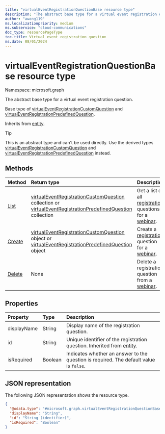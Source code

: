 ```yaml
---
title: "virtualEventRegistrationQuestionBase resource type"
description: "The abstract base type for a virtual event registration question."
author: "awang119"
ms.localizationpriority: medium
ms.subservice: "cloud-communications"
doc_type: resourcePageType
toc.title: Virtual event registration question
ms.date: 08/01/2024
---
```


# virtualEventRegistrationQuestionBase resource type

Namespace: microsoft.graph

The abstract base type for a virtual event registration question.

Base type of [virtualEventRegistrationCustomQuestion](../resources/virtualeventregistrationcustomquestion.md) and [virtualEventRegistrationPredefinedQuestion](../resources/virtualeventregistrationpredefinedquestion.md).

Inherits from [entity](../resources/entity.md).

> [!TIP]
> This is an abstract type and can't be used directly. Use the derived types [virtualEventRegistrationCustomQuestion](../resources/virtualeventregistrationcustomquestion.md) and [virtualEventRegistrationPredefinedQuestion](../resources/virtualeventregistrationpredefinedquestion.md) instead.

## Methods

|Method|Return type|Description|
|:---|:---|:---|
|[List](../api/virtualeventregistrationconfiguration-list-questions.md)|[virtualEventRegistrationCustomQuestion](../resources/virtualeventregistrationcustomquestion.md) collection or [virtualEventRegistrationPredefinedQuestion](../resources/virtualeventregistrationpredefinedquestion.md) collection|Get a list of all [registration](../resources/virtualeventregistration.md) questions for a [webinar](../resources/virtualeventwebinar.md).|
|[Create](../api/virtualeventregistrationconfiguration-post-questions.md)|[virtualEventRegistrationCustomQuestion](../resources/virtualeventregistrationcustomquestion.md) object or [virtualEventRegistrationPredefinedQuestion](../resources/virtualeventregistrationpredefinedquestion.md) object|Create a [registration](../resources/virtualeventregistration.md) question for a [webinar](../resources/virtualeventwebinar.md).|
|[Delete](../api/virtualeventregistrationquestionbase-delete.md)|None|Delete a registration question from a [webinar](../resources/virtualeventwebinar.md).|

## Properties

|Property|Type|Description|
|:---|:---|:---|
|displayName|String|Display name of the registration question.|
|id|String|Unique identifier of the registration question. Inherited from [entity](../resources/entity.md).|
|isRequired|Boolean| Indicates whether an answer to the question is required. The default value is `false`.|

## JSON representation

The following JSON representation shows the resource type.
<!-- {
  "blockType": "resource",
  "keyProperty": "id",
  "@odata.type": "microsoft.graph.virtualEventRegistrationQuestionBase",
  "baseType": "microsoft.graph.entity",
  "openType": false
}
-->
``` json
{
  "@odata.type": "#microsoft.graph.virtualEventRegistrationQuestionBase",
  "displayName": "String",  
  "id": "String (identifier)",
  "isRequired": "Boolean"
}
```
